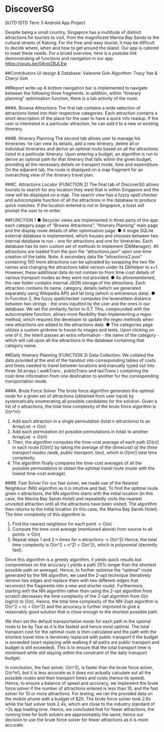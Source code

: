 # DiscoverSG
SUTD ISTD Term 3 Android App Project

Despite being a small country, Singapore has a multitude of distinct attractions for tourists to
visit, from the magnificent Marina Bay Sands to the cultural streets of Katong. For the
free-and-easy tourist, it may be difficult to decide where, when and how to get around the
island. Our app is catered to meet these needs. For a broad overview, here is a youtube link
demonstrating all functions and navigation in our app: https://youtu.be/0ArprZBJLEw

##Contributors
UI design & Database: Valerene Goh
Algorithm: Tracy Yee & Cheryl Goh

##Report write-up
A bottom navigation bar is implemented to navigate between the following three fragments. In
addition, within “itinerary planning” optimisation function, there is a tab activity of the route.

###A. Browse Attractions
The first tab contains a wide selection of attractions listed into their respective categories.
Each attraction contains a short description of the place for the user to have a quick info
readup. If the user is interested in a particular attraction, he can add it to a new or existing
itinerary.

###B. Itinerary Planning
The second tab allows user to manage his itineraries: he can view its details, add a new
itinerary, delete all or individual itineraries and derive an optimal route based on all the
attractions listed in a particular itinerary. Upon entering a budget, an algorithm is run to derive
an optimal path for that itinerary that falls within the given budget, providing all the necessary
details on transport mode, time and expenditure. On the adjacent tab, the route is displayed
on a map fragment for an overarching view of the itinerary travel plan.

###C. Attractions Locator (FUNCTION 2)
The final tab of DiscoverSG allows tourists to search for any location they want that is within
Singapore and the view will be displayed on a map. The search view has a fuzzy spell
checker and autocomplete function of all the attractions in the database to produce quick
matches. If the location entered is not in Singapore, a toast will prompt the user to re-enter.

##FUNCTION 1
● Recycler views are implemented in three parts of the app: each category page of “Browse
Attractions”, “Itinerary Planning” main page and the display route details of after
optimisation page.
● A single SQLite external database is implemented, which houses and chooses between
two internal database to run - one for attractions and one for itineraries. Each database
has its own custom set of methods to implement (DbManager). All attractions are loaded
from the json file “attractions.json” upon one-time creation of the table.
Note: A secondary data file “attractions2.json” containing 100 more attractions can be
uploaded by swapping the two file names and changing the attractions table version
under its DbHelper to x+1. However, these additional data do not contain to-from
time-cost details of various transport modes as they were not provided.
● As aforementioned, the raw folder contains internal JSON storage of the attractions. Each
attraction contains its name, category, details (which we generated separately using
Wikipedia API) and lat long (which is extraneous data).
● In Function 2, the fuzzy spellchecker computes the levenshtein distance between two
strings - the ones inputted by the user and the ones in our database. We set the similarity
factor to 0.7. This, compounded with the autocomplete function, allows more flexibility
than implementing a regex method, which requires the developer to update the regex
methods when new attractions are added to the attractions data.
● The categories page utilizes a custom gridview to house its images and texts. Upon
clicking on one of it, the intent passes an extra information - the name of the category -
which will call upon all the attractions in the database containing that category name.

##Daily Itinerary Planning (FUNCTION 3)
Data Collection: We collated the data provided at the end of the handout into corresponding
tables of costs and times needed to travel between locations and manually typed out into
three 3d arrays ( walkTrans , publicTrans and taxiTrans ) containing the cost-time information
from one destination to another for the corresponding transportation mode.

###A. Brute Force Solver
The brute force algorithm generates the optimal route for a given set of attractions (obtained
from user input) by systematically enumerating all possible candidates for the solution. Given
a list of n attractions, the total time complexity of the brute force algorithm is O(n*n!):
1. Add each attraction in a single permutation (total n attractions) to an ArrayList → O(n)
2. Add each permutation (n! possible permutations in total) to another ArrayList → O(n!)
3. Then, the algorithm computes the time-cost average of each path [O(n)] in each route
[O(n!)] by taking the average of the (time*cost) of the three transport modes (walk,
public transport, taxi), which is O(n*n!) total time complexity.
4. The algorithm finally compares the time-cost averages of all the possible
permutations to obtain the optimal travel route (route with the lowest time-cost average).

###B. Fast Solver
For our fast solver, we made use of the Nearest Neighbour (NN) algorithm as it is intuitive
and fast. To find the optimal route given n attractions, the NN algorithm starts with the initial
location (in this case, the Marina Bay Sands Hotel) and repeatedly visits the nearest unvisited
attraction until all the attractions have been visited. The algorithm then returns to the initial
location (in this case, the Marina Bay Sands Hotel). The time complexity of this algorithm is:
1. Find the nearest neighbour for each point → O(n)
2. Compute the time-cost average (mentioned above) from source to all points → O(n)
3. Repeat steps 1 and 2 n times for n attractions → O(n^2)
Hence, the total time complexity is O(n^2 + n^2) = O(n^2), which is polynomial (decently fast).

Since this algorithm is a greedy algorithm, it yields quick results but compromises on the
accuracy ( yields a path 25% longer than the shortest possible path on average). Hence, to
further optimise the “optimal” route generated by the NN algorithm, we used the 2-opt
technique (iteratively remove two edges and replace them with two different edges that
reconnect the fragments into a new and shorter route). Furthermore, starting with the NN
algorithm rather than using the 2-opt algorithm from scratch decreases the time complexity of
the 2-opt algorithm from O(n log(n)) to O(n). Hence, the total time complexity of the NN-2opt
algorithm is O(n^2 + n) = O(n^2) and the accuracy is further improved to give a reasonably
good solution that is close enough to the shortest possible path.

We then set the default transportation mode for each path in the optimal route to be by Taxi
as it is the fastest and hence most optimal. The total transport cost for the optimal route is
then calculated and the path with the shortest travel time is iteratively replaced with public
transport if the budget is exceeded (start replacing with walking if all paths are public
transport and budget is still exceeded). This is to ensure that the total transport time is
minimised while still staying within the constraint of the daily transport budget.

In conclusion, the fast solver, O(n^2), is faster than the brute force solver, O(n*n!), but it is
less accurate as it does not actually calculate out all the possible routes and their transport
times and costs (hence its speed). Hence, to ensure a balance of speed and accuracy, we
implement the brute force solver if the number of attractions entered is less than 10, and the
fast solver for 10 or more attractions. For testing, we ran the provided data on the mobile
phone with a budget of $20. The brute force solver took 2.6s while the fast solver took 2.4s,
which are close to the industry standard of <2s app loading time. Hence, we concluded that
for fewer attractions, the running time for both solvers are approximately the same, hence our
decision to use the brute force solver for fewer attractions as it is more accurate.

